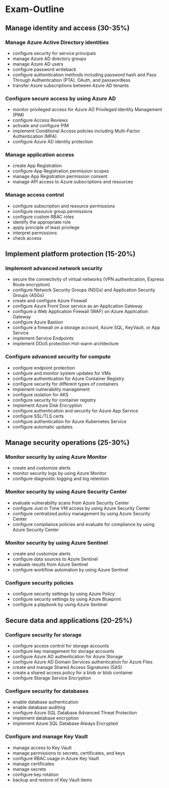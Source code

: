 # Exam-Outline

## Manage identity and access (30-35%)

### Manage Azure Active Directory identities

 

- configure security for service principals
- manage Azure AD directory groups
- manage Azure AD users
- configure password writeback
- configure authentication methods including password hash and Pass Through Authentication (PTA), OAuth, and passwordless
- transfer Azure subscriptions between Azure AD tenants



### Configure secure access by using Azure AD

 

- monitor privileged access for Azure AD Privileged Identity Management (PIM)
- configure Access Reviews
- activate and configure PIM
- implement Conditional Access policies including Multi-Factor Authentication (MFA)
- configure Azure AD identity protection

 

### Manage application access

 

- create App Registration
- configure App Registration permission scopes
- manage App Registration permission consent
- manage API access to Azure subscriptions and resources

 

### Manage access control

 

- configure subscription and resource permissions
- configure resource group permissions
- configure custom RBAC roles
- identify the appropriate role
- apply principle of least privilege
- interpret permissions
- check access

 

## Implement platform protection (15-20%)

### Implement advanced network security

 

- secure the connectivity of virtual networks (VPN authentication, Express Route encryption)
- configure Network Security Groups (NSGs) and Application Security Groups (ASGs)
- create and configure Azure Firewall
- configure Azure Front Door service as an Application Gateway
- configure a Web Application Firewall (WAF) on Azure Application Gateway
- configure Azure Bastion
- configure a firewall on a storage account, Azure SQL, KeyVault, or App Service
- implement Service Endpoints
- implement DDoS protection Hot-warm architecture

 

### Configure advanced security for compute

 

- configure endpoint protection
- configure and monitor system updates for VMs
- configure authentication for Azure Container Registry
- configure security for different types of containers
- implement vulnerability management
- configure isolation for AKS
- configure security for container registry
- implement Azure Disk Encryption
- configure authentication and security for Azure App Service
- configure SSL/TLS certs
- configure authentication for Azure Kubernetes Service
- configure automatic updates

 

## Manage security operations (25-30%)

### Monitor security by using Azure Monitor

 

- create and customize alerts
- monitor security logs by using Azure Monitor
- configure diagnostic logging and log retention

 

### Monitor security by using Azure Security Center

 

- evaluate vulnerability scans from Azure Security Center
- configure Just in Time VM access by using Azure Security Center
- configure centralized policy management by using Azure Security Center
- configure compliance policies and evaluate for compliance by using Azure Security Center

 

### Monitor security by using Azure Sentinel

 

- create and customize alerts
- configure data sources to Azure Sentinel
- evaluate results from Azure Sentinel
- configure workflow automation by using Azure Sentinel

 

### Configure security policies

 

- configure security settings by using Azure Policy
- configure security settings by using Azure Blueprint
- configure a playbook by using Azure Sentinel

 

## Secure data and applications (20-25%)



### Configure security for storage

 

- configure access control for storage accounts
- configure key management for storage accounts
- configure Azure AD authentication for Azure Storage
- configure Azure AD Domain Services authentication for Azure Files
- create and manage Shared Access Signatures (SAS)
- create a shared access policy for a blob or blob container
- configure Storage Service Encryption

 

### Configure security for databases

 

- enable database authentication
- enable database auditing
- configure Azure SQL Database Advanced Threat Protection
- implement database encryption
- implement Azure SQL Database Always Encrypted

 

### Configure and manage Key Vault

 

- manage access to Key Vault
- manage permissions to secrets, certificates, and keys
- configure RBAC usage in Azure Key Vault
- manage certificates
- manage secrets
- configure key rotation
- backup and restore of Key Vault items
